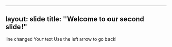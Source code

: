 _ _ _
layout: slide
title: "Welcome to our second slide!"
---
line changed
Your text
Use the left arrow to go back!
